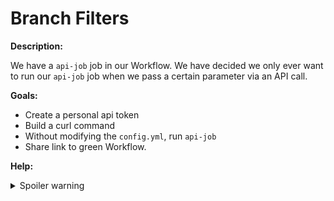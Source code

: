 # Branch Filters

**Description:**

We have a `api-job` job in our Workflow. We have decided we only ever want to run our `api-job` job when we pass a certain parameter via an API call.

**Goals:**

- Create a personal api token
- Build a curl command
- Without modifying the `config.yml`, run `api-job`
- Share link to green Workflow.

**Help:**
<details>
  <summary>Spoiler warning</summary>

  * https://circleci.com/docs/2.0/managing-api-tokens/
  * https://circleci.com/docs/api/v2/#operation/triggerPipeline
  * https://support.circleci.com/hc/en-us/articles/360052405651-Utilizing-Basic-authorization-in-CircleCI-API-calls

  <details>
    <summary>Bonus Spoiler!</summary>

    ```shell
    curl --request POST \
    --url https://circleci.com/api/v2/project/gh/jliby/Koans-Exercises \
    --header 'authorization: Basic [NDY5MWNiYjg4OTQyYWRiODVmYTRkZWZlZmI5YjhhMDIwOWNjMzY2NA==]' \
    --header 'content-type: application/json' \
    --data '[JSON_DATA]'
    ```

  </details>
</details>
